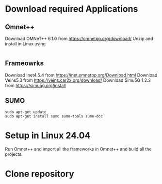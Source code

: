 # Download required Applications

## Omnet++
Download OMNeT++ 6.1.0 from https://omnetpp.org/download/
Unzip and install in Linux using 

```./install.sh
```

## Frameowrks
Download Inet4.5.4 from https://inet.omnetpp.org/Download.html
Download Veins5.3 from https://veins.car2x.org/download/
Download Simu5G 1.2.2 from https://simu5g.org/install

## SUMO
```sudo add-apt-repository ppa:sumo/stable
sudo apt-get update
sudo apt-get install sumo sumo-tools sumo-doc
```

# Setup in Linux 24.04
Run Omnet++ and import all the frameworks in Omnet++ and build all the projects.

# Clone repository

